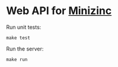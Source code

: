 # Web API for [Minizinc](https://www.minizinc.org/)

Run unit tests:

    make test

Run the server:

    make run
